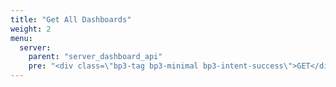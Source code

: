 ```yaml
---
title: "Get All Dashboards"
weight: 2
menu:
  server:
    parent: "server_dashboard_api"
    pre: "<div class=\"bp3-tag bp3-minimal bp3-intent-success\">GET</div>"
---
```

